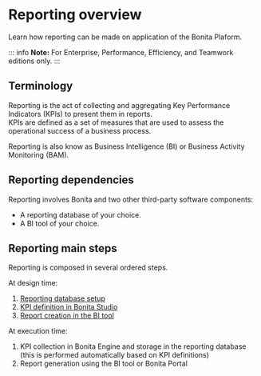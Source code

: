 # Reporting overview

Learn how reporting can be made on application of the Bonita Plaform.

::: info
**Note:** For Enterprise, Performance, Efficiency, and Teamwork editions only.
:::

## Terminology

Reporting is the act of collecting and aggregating Key Performance Indicators (KPIs) to present them in reports.  
KPIs are defined as a set of measures that are used to assess the operational success of a business process.

Reporting is also know as Business Intelligence (BI) or Business Activity Monitoring (BAM).

## Reporting dependencies

Reporting involves Bonita and two other third-party software components:

- A reporting database of your choice.
- A BI tool of your choice.

## Reporting main steps

Reporting is composed in several ordered steps.

At design time:

1. [Reporting database setup](set-up-a-reporting-database.md)
2. [KPI definition in Bonita Studio](set-up-kpis.md)
3. [Report creation in the BI tool](create-a-report.md)

At execution time:

1. KPI collection in Bonita Engine and storage in the reporting database (this is performed automatically based on KPI definitions)
2. Report generation using the BI tool or Bonita Portal
